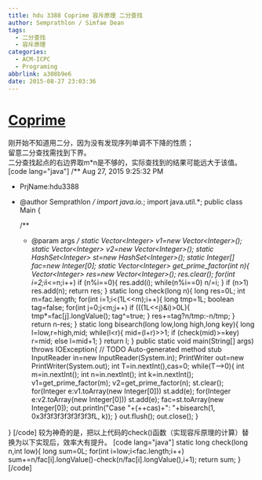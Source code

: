 ```yaml
---
title: hdu 3388 Coprime 容斥原理 二分查找
author: Semprathlon / Simfae Dean
tags:
  - 二分查找
  - 容斥原理
categories:
  - ACM-ICPC
  - Programing
abbrlink: a308b9e6
date: 2015-08-27 23:03:36
---
```

[Coprime](http://acm.hdu.edu.cn/showproblem.php?pid=3388)
====
刚开始不知道用二分，因为没有发现序列单调不下降的性质；   
留意二分查找需找到下界。   
二分查找起点的右边界取m*n是不够的，实际查找到的结果可能远大于该值。   
[code lang="java"]
/** Aug 27, 2015 9:25:32 PM
 * PrjName:hdu3388
 * @author Semprathlon
 */
import java.io.*;
import java.util.*;
public class Main {

    /**
     * @param args
     */
    static Vector&lt;Integer&gt; v1=new Vector&lt;Integer&gt;();
    static Vector&lt;Integer&gt; v2=new Vector&lt;Integer&gt;();
    static HashSet&lt;Integer&gt; st=new HashSet&lt;Integer&gt;();
    static Integer[] fac=new Integer[0];
    static Vector&lt;Integer&gt; get_prime_factor(int n){
        Vector&lt;Integer&gt; res=new Vector&lt;Integer&gt;();
        res.clear();
        for(int i=2;i*i&lt;=n;i++)
            if (n%i==0){
                res.add(i);
                while(n%i==0)
                    n/=i;
            }
        if (n&gt;1) res.add(n);
        return res;
    }
    static long check(long n){
        long res=0L;
        int m=fac.length;
        for(int i=1;i&lt;(1L&lt;&lt;m);i++){
            long tmp=1L;
            boolean tag=false;
            for(int j=0;j&lt;m;j++)
                if (((1L&lt;&lt;j)&amp;i)&gt;0L){
                    tmp*=fac[j].longValue();
                    tag^=true;
                }
            res+=tag?n/tmp:-n/tmp;
        }
        return n-res;
    }
    static long bisearch(long low,long high,long key){
        long l=low,r=high,mid;
        while(l&lt;r){
            mid=(l+r)&gt;&gt;1;
            if (check(mid)&gt;=key)
                r=mid;
            else
                l=mid+1;
        }
        return l;
    }
    public static void main(String[] args) throws IOException{
        // TODO Auto-generated method stub
        InputReader in=new InputReader(System.in);
        PrintWriter out=new PrintWriter(System.out);
        int T=in.nextInt(),cas=0;
        while(T--&gt;0){
            int m=in.nextInt();
            int n=in.nextInt();
            int k=in.nextInt();
            v1=get_prime_factor(m);
            v2=get_prime_factor(n);
            st.clear();
            for(Integer e:v1.toArray(new Integer[0]))
                st.add(e);
            for(Integer e:v2.toArray(new Integer[0]))
                st.add(e);
            fac=st.toArray(new Integer[0]);
            out.println(&quot;Case &quot;+(++cas)+&quot;: &quot;+bisearch(1, 0x3f3f3f3f3f3f3f3fL, k));
        }
        out.flush();
        out.close();
    }

}
[/code]
较为神奇的是，把以上代码的check()函数（实现容斥原理的计算）替换为以下实现后，效率大有提升。
[code lang="java"]
static long check(long n,int low){
        long sum=0L;
        for(int i=low;i&lt;fac.length;i++)
            sum+=n/fac[i].longValue()-check(n/fac[i].longValue(),i+1);
        return sum;
    }
[/code]